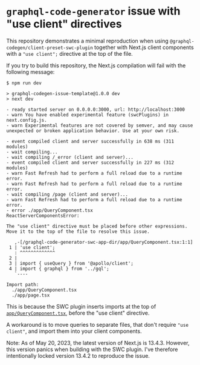 # `graphql-code-generator` issue with "use client" directives

This repository demonstrates a minimal reproduction when using `@graphql-codegen/client-preset-swc-plugin` together with Next.js client components with a `"use client";` directive at the top of the file.

If you try to build this repository, the Next.js compilation will fail with the following message:

```shell
$ npm run dev

> graphql-codegen-issue-template@1.0.0 dev
> next dev

- ready started server on 0.0.0.0:3000, url: http://localhost:3000
- warn You have enabled experimental feature (swcPlugins) in next.config.js.
- warn Experimental features are not covered by semver, and may cause unexpected or broken application behavior. Use at your own risk.

- event compiled client and server successfully in 638 ms (311 modules)
- wait compiling...
- wait compiling /_error (client and server)...
- event compiled client and server successfully in 227 ms (312 modules)
- warn Fast Refresh had to perform a full reload due to a runtime error.
- warn Fast Refresh had to perform a full reload due to a runtime error.
- wait compiling /page (client and server)...
- warn Fast Refresh had to perform a full reload due to a runtime error.
- error ./app/QueryComponent.tsx
ReactServerComponentsError:

The "use client" directive must be placed before other expressions. Move it to the top of the file to resolve this issue.

   ,-[/graphql-code-generator-swc-app-dir/app/QueryComponent.tsx:1:1]
 1 | 'use client';
   : ^^^^^^^^^^^^^
 2 |
 3 | import { useQuery } from '@apollo/client';
 4 | import { graphql } from '../gql';
   `----

Import path:
  ./app/QueryComponent.tsx
  ./app/page.tsx
```

This is because the SWC plugin inserts imports at the top of [`app/QueryComponent.tsx`](./app/QueryComponent.tsx), before the "use client" directive.

A workaround is to move queries to separate files, that don't require `"use client"`, and import them into your client components.

Note: As of May 20, 2023, the latest version of Next.js is 13.4.3. However, this version panics when building with the SWC plugin. I've therefore intentionally locked version 13.4.2 to reproduce the issue.

